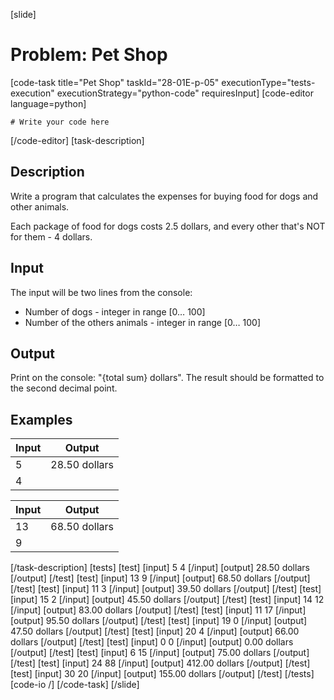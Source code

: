 [slide]
# Problem: Pet Shop
[code-task title="Pet Shop" taskId="28-01E-p-05" executionType="tests-execution" executionStrategy="python-code" requiresInput]
[code-editor language=python]
```
# Write your code here
```
[/code-editor]
[task-description]
## Description
Write a program that calculates the expenses for buying food for dogs and other animals. 

Each package of food for dogs costs 2.5 dollars, and every other that\'s NOT for them - 4 dollars.

## Input

The input will be two lines from the console:
- Number of dogs - integer in range \[0… 100\]
- Number of the others animals - integer in range \[0… 100\]

## Output
Print on the console: "\{total sum\} dollars". The result should be formatted to the second decimal point.

## Examples

| Input | Output |
| --- | --- |
| 5 | 28.50 dollars |
| 4 | |


| Input | Output |
| --- | --- |
| 13 | 68.50 dollars |
| 9 | |
[/task-description]
[tests]
[test]
[input]
5
4
[/input]
[output]
28.50 dollars
[/output]
[/test]
[test]
[input]
13
9
[/input]
[output]
68.50 dollars
[/output]
[/test]
[test]
[input]
11
3
[/input]
[output]
39.50 dollars
[/output]
[/test]
[test]
[input]
15
2
[/input]
[output]
45.50 dollars
[/output]
[/test]
[test]
[input]
14
12
[/input]
[output]
83.00 dollars
[/output]
[/test]
[test]
[input]
11
17
[/input]
[output]
95.50 dollars
[/output]
[/test]
[test]
[input]
19
0
[/input]
[output]
47.50 dollars
[/output]
[/test]
[test]
[input]
20
4
[/input]
[output]
66.00 dollars
[/output]
[/test]
[test]
[input]
0
0
[/input]
[output]
0.00 dollars
[/output]
[/test]
[test]
[input]
6
15
[/input]
[output]
75.00 dollars
[/output]
[/test]
[test]
[input]
24
88
[/input]
[output]
412.00 dollars
[/output]
[/test]
[test]
[input]
30
20
[/input]
[output]
155.00 dollars
[/output]
[/test]
[/tests]
[code-io /]
[/code-task]
[/slide]
